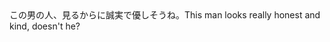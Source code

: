 <tr><td>この男の人、見るからに誠実で優しそうね。<td><tr><tr><td>This man looks really honest and kind, doesn't he?<td><tr></table>

